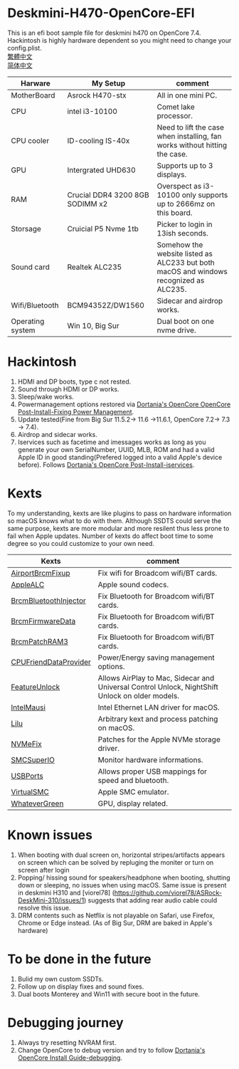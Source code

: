 # Deskmini-H470-OpenCore-EFI
This is an efi boot sample file for deskmini h470 on OpenCore 7.4.  
Hackintosh is highly hardware dependent so you might need to change your config.plist.  
[繁體中文](README_ZH-TW.md)  
[简体中文](README_zh-CN.md)

| Harware  |   My Setup |  comment |
|----------|-------------|------|
| MotherBoard |  Asrock H470-stx | All in one mini PC. |
| CPU |    intel i3-10100   |   Comet lake processor. |
| CPU cooler| ID-cooling IS-40x | Need to lift the case when installing, fan works without hitting the case. |
| GPU | Intergrated UHD630 | Supports up to 3 displays. |
| RAM |  Crucial DDR4 3200 8GB SODIMM x2 | Overspect as i3-10100 only supports up to 2666mz on this board. |
| Storsage |    Cruicial P5 Nvme 1tb | Picker to login in 13ish seconds. |
| Sound card | Realtek ALC235 | Somehow the website listed as ALC233 but both macOS and windows recognized as ALC235. | 
| Wifi/Bluetooth | BCM94352Z/DW1560 | Sidecar and airdrop works. |
| Operating system | Win 10, Big Sur | Dual boot on one nvme drive. |

# Hackintosh
1. HDMI and DP boots, type c not rested.
2. Sound through HDMI or DP works.
3. Sleep/wake works.
4. Powermanagement options restored via [Dortania's OpenCore OpenCore Post-Install-Fixing Power Management](https://dortania.github.io/OpenCore-Post-Install/universal/pm.html).
5. Update tested(Fine from Big Sur 11.5.2-> 11.6 ->11.6.1, OpenCore 7.2-> 7.3 -> 7.4).
6. Airdrop and sidecar works.
7. Iservices such as facetime and imessages works as long as you generate your own SerialNumber, UUID, MLB, ROM and had a valid Apple ID in good standing(Prefered logged into a valid Apple's device before). Follows [Dortania's OpenCore Post-Install-iservices](https://dortania.github.io/OpenCore-Post-Install/universal/iservices.html).

# Kexts
To my understanding, kexts are like plugins to pass on hardware information so macOS knows what to do with them. Although SSDTS could serve the same purpose, kexts are more modular and more resilent thus less prone to fail when Apple updates. Number of kexts do affect boot time to some degree so you could customize to your own need.

| Kexts |      comment |
|----------|-------------|
| [AirportBrcmFixup](https://github.com/acidanthera/AirportBrcmFixup) | Fix wifi for Broadcom wifi/BT cards. | 
| [AppleALC](https://github.com/acidanthera/AppleALC) | Apple sound codecs. |   
| [BrcmBluetoothInjector](https://github.com/acidanthera/BrcmPatchRAM) | Fix Bluetooth for Broadcom wifi/BT cards. | 
| [BrcmFirmwareData](https://github.com/acidanthera/BrcmPatchRAM) | Fix Bluetooth for Broadcom wifi/BT cards. |
| [BrcmPatchRAM3](https://github.com/acidanthera/BrcmPatchRAM) |  Fix Bluetooth for Broadcom wifi/BT cards. | 
| [CPUFriendDataProvider](https://github.com/stevezhengshiqi/one-key-cpufriend) | Power/Energy saving management options. |
| [FeatureUnlock](https://github.com/acidanthera/FeatureUnlock) | Allows AirPlay to Mac, Sidecar and Universal Control Unlock, NightShift Unlock on older models. | 
| [IntelMausi](https://github.com/acidanthera/IntelMausi) | Intel Ethernet LAN driver for macOS. |
| [Lilu](https://github.com/acidanthera/Lilu) | Arbitrary kext and process patching on macOS. |
| [NVMeFix](https://github.com/acidanthera/NVMeFix) |  Patches for the Apple NVMe storage driver. | 
| [SMCSuperIO](https://github.com/acidanthera/VirtualSMC) |  Monitor hardware informations. |
| [USBPorts](https://dortania.github.io/OpenCore-Post-Install/usb/) | Allows proper USB mappings for speed and bluetooth. | 
| [VirtualSMC](https://github.com/acidanthera/VirtualSMC) | Apple SMC emulator. |
| [WhateverGreen](https://github.com/acidanthera/WhateverGreen) | GPU, display related. | 

# Known issues
1. When booting with dual screen on, horizontal stripes/artifacts appears on screen which can be solved by repluging the moniter or turn on screen after login
2. Popping/ hissing sound for speakers/headphone when booting, shutting down or sleeping, no issues when using macOS. Same issue is present in deskmini H310 and [viorel78] (https://github.com/viorel78/ASRock-DeskMini-310/issues/1) suggests that adding rear audio cable could resolve this issue.
3. DRM contents such as Netflix is not playable on Safari, use Firefox, Chrome or Edge instead. (As of Big Sur, DRM are baked in Apple's hardware)

# To be done in the future
1. Bulid my own custom SSDTs.
2. Follow up on display fixes and sound fixes.
3. Dual boots Monterey and Win11 with secure boot in the future.

# Debugging journey
1. Always try resetting NVRAM first.
2. Change OpenCore to debug version and try to follow [Dortania's OpenCore Install Guide-debugging](https://dortania.github.io/OpenCore-Install-Guide/troubleshooting/debug.html).
